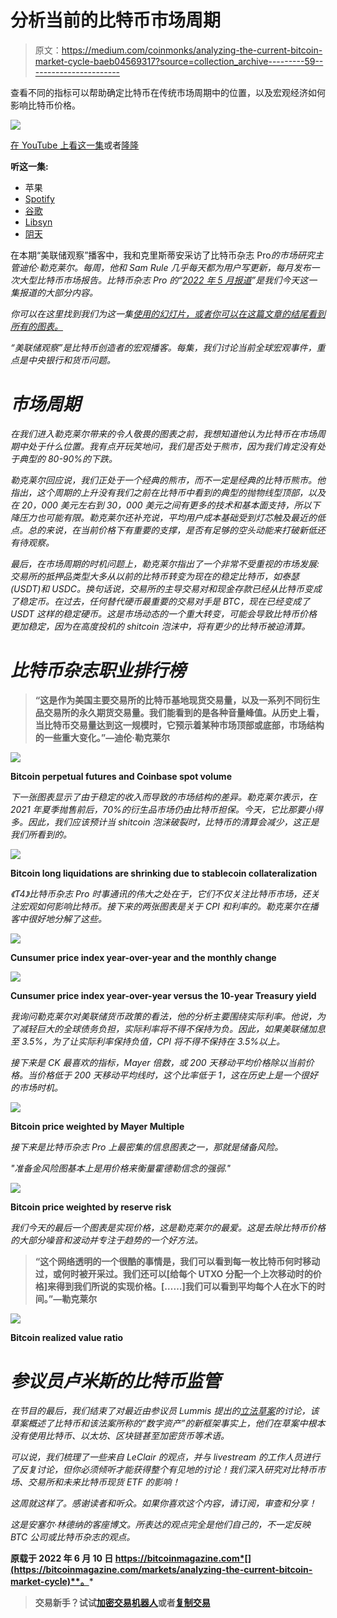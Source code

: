 # 分析当前的比特币市场周期

> 原文：<https://medium.com/coinmonks/analyzing-the-current-bitcoin-market-cycle-baeb04569317?source=collection_archive---------59----------------------->

查看不同的指标可以帮助确定比特币在传统市场周期中的位置，以及宏观经济如何影响比特币价格。

![](img/fab1c0e6d628d38b19c388b991cea833.png)

[在 YouTube 上看这一集](https://youtu.be/zHJzeN0vgP8?t=7138)或者[隆隆](https://rumble.com/v17mqk9-bitcoin-and-the-american-experiment.html)

**听这一集:**

*   苹果
*   [Spotify](https://open.spotify.com/episode/06GcliehB8tKLu2fgozCrX?si=62c8aca8b1a84779)
*   [谷歌](https://podcasts.google.com/feed/aHR0cHM6Ly9mZWR3YXRjaC5saWJzeW4uY29tL3Jzcw/episode/YWIzNzU1NDktMTMyNS00YTFlLWIzOWMtZTVkOWQxNzUyNmFm?sa=X&ved=0CAUQkfYCahgKEwiAtITv6J_4AhUAAAAAHQAAAAAQlAE)
*   [Libsyn](https://fedwatch.libsyn.com/bitcoin-pro-w-dylan-leclair-fed-96)
*   [阴天](https://overcast.fm/+m2acXYN9I)

在本期“美联储观察”播客中，我和克里斯蒂安采访了比特币杂志 Pro[](https://bmpro.substack.com)*的市场研究主管迪伦·勒克莱尔。每周，他和 Sam Rule 几乎每天都为用户写更新，每月发布一次大型比特币市场报告。*比特币杂志 Pro 的*“[2022 年 5 月报道](https://bmpro.substack.com/p/bitcoin-magazine-pro-may-monthly)”是我们今天这一集报道的大部分内容。*

*你可以在这里找到我们为这一集[使用的幻灯片，或者你可以在这篇文章的结尾看到所有的图表。](https://docs.google.com/presentation/d/10dBmfTpkSGxzHKWFSFeS7kdAlCGlZdaErNtIC_PBmQk/edit?usp=sharing)*

*“美联储观察”是比特币创造者的宏观播客。每集，我们讨论当前全球宏观事件，重点是中央银行和货币问题。*

# *市场周期*

*在我们进入勒克莱尔带来的令人敬畏的图表之前，我想知道他认为比特币在市场周期中处于什么位置。我有点开玩笑地问，我们是否处于熊市，因为我们肯定没有处于典型的 80-90%的下跌。*

*勒克莱尔回应说，我们正处于一个经典的熊市，而不一定是经典的比特币熊市。他指出，这个周期的上升没有我们之前在比特币中看到的典型的抛物线型顶部，以及在 20，000 美元左右到 30，000 美元之间有更多的技术和基本面支持，所以下降压力也可能有限。勒克莱尔还补充说，平均用户成本基础受到灯芯触及最近的低点。总的来说，在当前价格下有重要的支撑，是否有足够的空头动能来打破新低还有待观察。*

*最后，在市场周期的时机问题上，勒克莱尔指出了一个非常不受重视的市场发展:交易所的抵押品类型大多从以前的比特币转变为现在的稳定比特币，如泰瑟(USDT)和 USDC。换句话说，交易所的主导交易对和现金存款已经从比特币变成了稳定币。在过去，任何替代硬币最重要的交易对手是 BTC，现在已经变成了 USDT 这样的稳定硬币。这是市场动态的一个重大转变，可能会导致比特币价格更加稳定，因为在高度投机的 shitcoin 泡沫中，将有更少的比特币被迫清算。*

# *比特币杂志职业排行榜*

> **“这是作为美国主要交易所的比特币基地现货交易量，以及一系列不同衍生品交易所的永久期货交易量。我们能看到的是各种音量峰值。从历史上看，当比特币交易量达到这一规模时，它预示着某种市场顶部或底部，市场结构的一些重大变化。”—迪伦·勒克莱尔**

*![](img/c3940ab023e2eee01cd40ed3f96a4608.png)*

**Bitcoin perpetual futures and Coinbase spot volume**

*下一张图表显示了由于稳定的收入而导致的市场结构的差异。勒克莱尔表示，在 2021 年夏季抛售前后，70%的衍生品市场仍由比特币担保。今天，它比那要小得多。因此，我们应该预计当 shitcoin 泡沫破裂时，比特币的清算会减少，这正是我们所看到的。*

*![](img/70fbcb0b81b8b63f1803d4b633463ede.png)*

**Bitcoin long liquidations are shrinking due to stablecoin collateralization**

*《T4》*比特币杂志 Pro* 时事通讯的伟大之处在于，它们不仅关注比特币市场，还关注宏观如何影响比特币。接下来的两张图表是关于 CPI 和利率的。勒克莱尔在播客中很好地分解了这些。*

*![](img/977ca1fa93c6f275b48a566ef89e7347.png)*

**Cunsumer price index year-over-year and the monthly change**

*![](img/c2c3f9ee446b02ff0148f0c140314633.png)*

**Cunsumer price index year-over-year versus the 10-year Treasury yield**

*我询问勒克莱尔对美联储货币政策的看法，他的分析主要围绕实际利率。他说，为了减轻巨大的全球债务负担，实际利率将不得不保持为负。因此，如果美联储加息至 3.5%，为了让实际利率保持负值，CPI 将不得不保持在 3.5%以上。*

*接下来是 CK 最喜欢的指标，Mayer 倍数，或 200 天移动平均价格除以当前价格。当价格低于 200 天移动平均线时，这个比率低于 1，这在历史上是一个很好的市场时机。*

*![](img/532a52181a5930c4f71e543f278162e6.png)*

**Bitcoin price weighted by Mayer Multiple**

*接下来是比特币杂志 Pro 上最密集的信息图表之一，那就是储备风险。*

*"准备金风险图基本上是用价格来衡量霍德勒信念的强弱."*

*![](img/aec0b1c057f981c2b1243aec5ade41e5.png)*

**Bitcoin price weighted by reserve risk**

*我们今天的最后一个图表是实现价格，这是勒克莱尔的最爱。这是去除比特币价格的大部分噪音和波动并专注于趋势的一个好方法。*

> **“这个网络透明的一个很酷的事情是，我们可以看到每一枚比特币何时移动过，或何时被开采过。我们还可以[给每个 UTXO 分配一个上次移动时的价格]来得到我们所说的实现价格。[……]我们可以看到平均每个人在水下的时间。”—勒克莱尔**

*![](img/07b814e9b57f61e8fac06c53e3efb976.png)*

**Bitcoin realized value ratio**

# *参议员卢米斯的比特币监管*

*在节目的最后，我们结束了对最近由参议员 Lummis 提出的[立法草案](https://www.lummis.senate.gov/wp-content/uploads/Lummis-Gillibrand-Responsible-Financial-Innovation-Act-Final.pdf)的讨论，该草案概述了比特币和该法案所称的“数字资产”的新框架事实上，他们在草案中根本没有使用比特币、以太坊、区块链甚至加密货币等术语。*

*可以说，我们梳理了一些来自 LeClair 的观点，并与 livestream 的工作人员进行了反复讨论，但你必须倾听才能获得整个有见地的讨论！我们深入研究对比特币市场、交易所和未来比特币现货 ETF 的影响！*

*这周就这样了。感谢读者和听众。如果你喜欢这个内容，请订阅，审查和分享！*

*这是安塞尔·林德纳的客座博文。所表达的观点完全是他们自己的，不一定反映 BTC 公司或比特币杂志的观点。*

**原载于 2022 年 6 月 10 日 https://bitcoinmagazine.com*[](https://bitcoinmagazine.com/markets/analyzing-the-current-bitcoin-market-cycle)**。***

> **交易新手？试试[加密交易机器人](/coinmonks/crypto-trading-bot-c2ffce8acb2a)或者[复制交易](/coinmonks/top-10-crypto-copy-trading-platforms-for-beginners-d0c37c7d698c)**